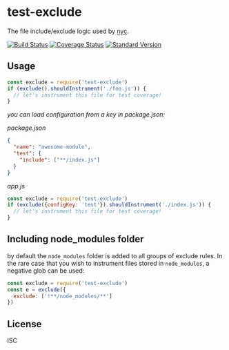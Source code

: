 # test-exclude

The file include/exclude logic used by [nyc](https://github.com/istanbuljs/nyc).

[![Build Status](https://travis-ci.org/istanbuljs/test-exclude.svg)](https://travis-ci.org/istanbuljs/test-exclude)
[![Coverage Status](https://coveralls.io/repos/github/istanbuljs/test-exclude/badge.svg?branch=master)](https://coveralls.io/github/istanbuljs/test-exclude?branch=master)
[![Standard Version](https://img.shields.io/badge/release-standard%20version-brightgreen.svg)](https://github.com/conventional-changelog/standard-version)

## Usage

```js
const exclude = require('test-exclude')
if (exclude().shouldInstrument('./foo.js')) {
  // let's instrument this file for test coverage!
}
```

_you can load configuration from a key in package.json:_

_package.json_

```json
{
  "name": "awesome-module",
  "test": {
    "include": ["**/index.js"]
  }
}
```

_app.js_

```js
const exclude = require('test-exclude')
if (exclude({configKey: 'test'}).shouldInstrument('./index.js')) {
  // let's instrument this file for test coverage!
}
```

## Including node_modules folder

by default the `node_modules` folder is added to all groups of
exclude rules. In the rare case that you wish to instrument files
stored in `node_modules`, a negative glob can be used:

```js
const exclude = require('test-exclude')
const e = exclude({
  exclude: ['!**/node_modules/**']
})
```

## License

ISC
